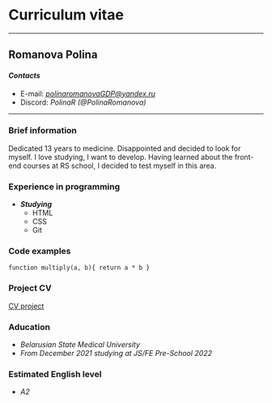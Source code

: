 
# Curriculum vitae 

___

## Romanova Polina

#### ___Сontacts___
  * E-mail: *[polinaromanovaGDP@yandex.ru](polinaromanovaGDP@yandex.ru)*
  * Discord: *PolinaR (@PolinaRomanova)*

  ___
  
### Brief information

  Dedicated 13 years to medicine. Disappointed and decided to look for myself. I love studying, I want to develop. Having learned about the front-end courses at RS school, I decided to test myself in this area. 
  
### Experience in programming

  * ___Studying___ 
    * HTML
    * CSS 
    * Git
### Code examples 

`function multiply(a, b){
  return a * b
}
`

### Project CV 
[CV project](https://PolinaRomanova.github.io/rsschool-cv/cv)

### Aducation 

* _Belarusian State Medical University_
* _From December 2021 studying at JS/FE Pre-School 2022_

### Estimated English level

* _A2_
